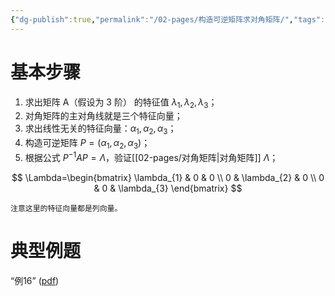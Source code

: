 ```yaml
---
{"dg-publish":true,"permalink":"/02-pages/构造可逆矩阵求对角矩阵/","tags":["personal/blog","线性代数/特征值"]}
---
```


# 基本步骤
1. 求出矩阵 A（假设为 3 阶） 的特征值 $\displaystyle \lambda_{1},\lambda_{2},\lambda_{3}$；
2. 对角矩阵的主对角线就是三个特征向量；
3. 求出线性无关的特征向量：$\displaystyle \alpha_{1},\alpha_{2},\alpha_{3}$；
4. 构造可逆矩阵 $\displaystyle P=(\alpha_{1},\alpha_{2},\alpha_{3})$；
5. 根据公式 $\displaystyle P^{-1}AP=\Lambda$，验证[[02-pages/对角矩阵\|对角矩阵]] $\displaystyle \Lambda$；

$$
\Lambda=\begin{bmatrix}
\lambda_{1} & 0 & 0 \\
0 & \lambda_{2} & 0 \\
0 & 0 & \lambda_{3}
\end{bmatrix}
$$


```ad-tip
注意这里的特征向量都是列向量。
```


# 典型例题
“例16” ([pdf](zotero://open-pdf/library/items/QUEI6CJQ?page=293&annotation=AXZCLL53))
